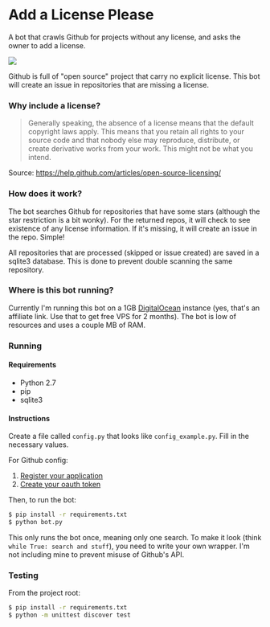 # Add a License Please

A bot that crawls Github for projects without any license, and asks the owner to add a license.

![](https://raw.githubusercontent.com/karan/add-a-license-please/master/logo.jpg)

Github is full of "open source" project that carry no explicit license. This bot will create an issue in repositories that are missing a license.

### Why include a license?

> Generally speaking, the absence of a license means that the default copyright laws apply. This means that you retain all rights to your source code and that nobody else may reproduce, distribute, or create derivative works from your work. This might not be what you intend.

Source: https://help.github.com/articles/open-source-licensing/

### How does it work?

The bot searches Github for repositories that have some stars (although the star restriction is a bit wonky). For the returned repos, it will check to see existence of any license information. If it's missing, it will create an issue in the repo. Simple!

All repositories that are processed (skipped or issue created) are saved in a sqlite3 database. This is done to prevent double scanning the same repository.

### Where is this bot running?

Currently I'm running this bot on a 1GB [DigitalOcean](https://www.digitalocean.com/?refcode=422889a8186d) instance (yes, that's an affiliate link. Use that to get free VPS for 2 months). The bot is low of resources and uses a couple MB of RAM.

### Running

#### Requirements

- Python 2.7
- pip
- sqlite3

#### Instructions 

Create a file called `config.py` that looks like `config_example.py`. Fill in the necessary values.

For Github config:

1. [Register your application](https://developer.github.com/guides/basics-of-authentication/#registering-your-app)
2. [Create your oauth token](https://help.github.com/articles/creating-an-access-token-for-command-line-use/)

Then, to run the bot:

```bash
$ pip install -r requirements.txt
$ python bot.py
```

This only runs the bot once, meaning only one search. To make it look (think `while True: search and stuff`), you need to write your own wrapper. I'm not including mine to prevent misuse of Github's API.

### Testing

From the project root:

```bash
$ pip install -r requirements.txt
$ python -m unittest discover test
```

